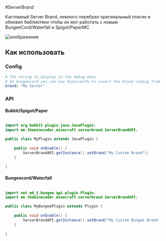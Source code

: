 #ServerBrand

Кастомный Server Brand, немного перебрал оригинальный плагин и обновил библиотеки чтобы он мог работать с новым BungeeCord/Waterfall и Spigot/PaperMC

![изображение](https://user-images.githubusercontent.com/82046704/167948394-4d6ff402-94f8-43f6-a093-568f1d040c52.png)

## Как использовать
### Config
```yaml
# The string to display in the debug menu.
# On bungeecord you can use %%server%% to insert the brand coming from the backend server, eg to show the instance id
brand: "My Server"
```

### API
#### Bukkit/Spigot/Paper
```java

import org.bukkit.plugin.java.JavaPlugin;
import me.theminecoder.minecraft.serverbrand.ServerBrandAPI;

public class MyPlugin extends JavaPlugin {
    
    public void onEnable() {
        ServerBrandAPI.getInstance().setBrand("My Custom Brand");
    }
    
}
```

#### Bungeecord/Waterfall
```java

import net.md_5.bungee.api.plugin.Plugin;
import me.theminecoder.minecraft.serverbrand.ServerBrandAPI;

public class MyBungeePlugin extends Plugin {
    
    public void onEnable() {
        ServerBrandAPI.getInstance().setBrand("My Custom Bungee Brand -> %%server%%");
    }
    
}

```
